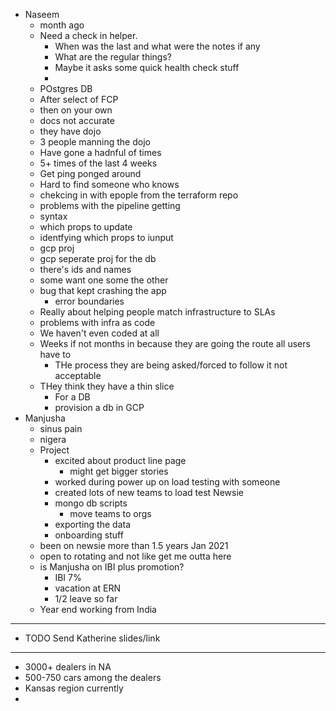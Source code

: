 - Naseem
	- month ago
	- Need a check in helper.
		- When was the last and what were the notes if any
		- What are the regular things?
		- Maybe it asks some quick health check stuff
		-
	- POstgres DB
	- After select of FCP
	- then on your own
	- docs not accurate
	- they have dojo
	- 3 people manning the dojo
	- Have gone a hadnful of times
	- 5+ times of the last 4 weeks
	- Get ping ponged around
	- Hard to find someone who knows
	- chekcing in with epople from the terraform repo
	- problems with the pipeline getting
	- syntax
	- which props to update
	- identfying which props to iunput
	- gcp proj
	- gcp seperate proj for the db
	- there's ids and names
	- some want one some the other
	- bug that kept crashing the app
		- error boundaries
	- Really about helping people match infrastructure to SLAs
	- problems with infra as code
	- We haven't even coded at all
	- Weeks if not months in because they are going the route all users have to
		- THe process they are being asked/forced to follow it not acceptable
	- THey think they have a thin slice
		- For a DB
		- provision a db in GCP
- Manjusha
	- sinus pain
	- nigera
	- Project
		- excited about product line page
			- might get bigger stories
		- worked during power up on load testing with someone
		- created lots of new teams to load test Newsie
		- mongo db scripts
			- move teams to orgs
		- exporting the data
		- onboarding stuff
	- been on newsie more than 1.5 years Jan 2021
	- open to rotating and not like get me outta here
	- is Manjusha on IBI plus promotion?
		- IBI 7%
		- vacation at ERN
		- 1/2 leave so far
	- Year end working from India
- ---
- TODO Send Katherine slides/link
- ---
- 3000+ dealers in NA
- 500-750 cars among the dealers
- Kansas region currently
-